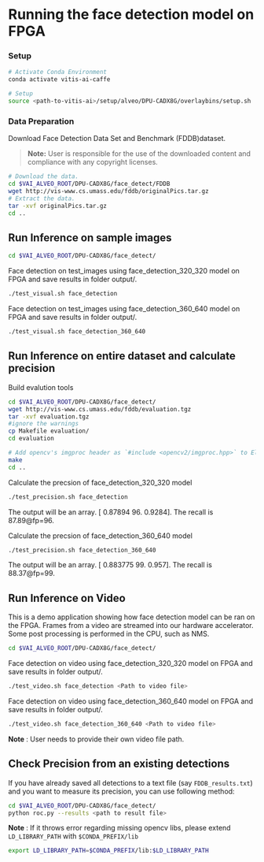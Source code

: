 # Running the face detection model on FPGA 

### Setup
```sh
# Activate Conda Environment
conda activate vitis-ai-caffe 
```
```sh
# Setup
source <path-to-vitis-ai>/setup/alveo/DPU-CADX8G/overlaybins/setup.sh
```

### Data Preparation

Download Face Detection Data Set and Benchmark (FDDB)dataset. 

> **Note:** User is responsible for the use of the downloaded content and compliance with any copyright licenses.

```sh
# Download the data.
cd $VAI_ALVEO_ROOT/DPU-CADX8G/face_detect/FDDB
wget http://vis-www.cs.umass.edu/fddb/originalPics.tar.gz
# Extract the data.
tar -xvf originalPics.tar.gz
cd ..
```

## Run Inference on sample images
```sh
cd $VAI_ALVEO_ROOT/DPU-CADX8G/face_detect/
```
Face detection on test_images using face_detection_320_320 model on FPGA and save results in folder output/.
```sh
./test_visual.sh face_detection
```
Face detection on test_images using face_detection_360_640 model on FPGA and save results in folder output/.
```sh
./test_visual.sh face_detection_360_640
```

## Run Inference on entire dataset and calculate precision

Build evalution tools
```sh
cd $VAI_ALVEO_ROOT/DPU-CADX8G/face_detect/
wget http://vis-www.cs.umass.edu/fddb/evaluation.tgz
tar -xvf evaluation.tgz
#ignore the warnings
cp Makefile evaluation/
cd evaluation

# Add opencv's imgproc header as `#include <opencv2/imgproc.hpp>` to EllipsesSingleImage.hpp and RectanglesSingleImage.hpp before you run make
make
cd ..
```

Calculate the precsion of face_detection_320_320 model
```sh
./test_precision.sh face_detection
```
The output will be an array. [ 0.87894  96.  0.9284]. The recall is 87.89@fp=96.

Calculate the precsion of face_detection_360_640 model 
```sh
./test_precision.sh face_detection_360_640
```
The output will be an array. [ 0.883775 99.   0.957]. The recall is 88.37@fp=99.

## Run Inference on Video
This is a demo application showing how face detection model can be ran on the FPGA. Frames from a video are streamed into our hardware accelerator. Some post processing is performed in the CPU, such as NMS.   

```sh
cd $VAI_ALVEO_ROOT/DPU-CADX8G/face_detect/
```
Face detection on video using face_detection_320_320 model on FPGA and save results in folder output/.
```sh
./test_video.sh face_detection <Path to video file>
```
Face detection on video using face_detection_360_640 model on FPGA and save results in folder output/.
```sh
./test_video.sh face_detection_360_640 <Path to video file>
```

**Note** : User needs to provide their own video file path.


## Check Precision from an existing detections
If you have already saved all detections to a text file (say `FDDB_results.txt`) and you want to measure its precision, you can use following method:

```sh
cd $VAI_ALVEO_ROOT/DPU-CADX8G/face_detect/
python roc.py --results <path to result file>
```

**Note** : If it throws error regarding missing opencv libs, please extend `LD_LIBRARY_PATH` with `$CONDA_PREFIX/lib`
```sh
export LD_LIBRARY_PATH=$CONDA_PREFIX/lib:$LD_LIBRARY_PATH
```
